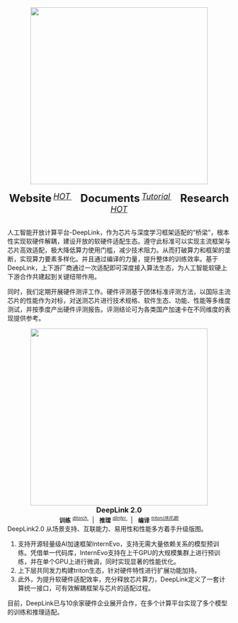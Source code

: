 <div align="center">
  <img src="https://deeplink.readthedocs.io/zh_CN/latest/_static/image/logo.png" width="400"/>
  <div>&nbsp;</div>
  <div align="center">
    <b><font size="5">Website</font></b>
    <sup>
      <a href="http://deeplink.org.cn/home">
        <i><font size="4">HOT</font></i>
      </a>
    </sup>
    &nbsp;&nbsp;&nbsp;&nbsp;
    <b><font size="5">Documents</font></b>
    <sup>
      <a href="https://deeplink.readthedocs.io/zh_CN/latest/">
        <i><font size="4">Tutorial</font></i>
      </a>
    </sup>
    &nbsp;&nbsp;&nbsp;&nbsp;
    <b><font size="5">Research</font></b>
    <sup>
      <a href="https://deeplink.readthedocs.io/zh_CN/latest/">
        <i><font size="4">HOT</font></i>
      </a>
    </sup>
  </div>
  <div>&nbsp;</div>
</div>

人工智能开放计算平台-DeepLink，作为芯片与深度学习框架适配的“桥梁”，根本性实现软硬件解耦，建设开放的软硬件适配生态。遵守此标准可以实现主流框架与芯片高效适配，极大降低算力使用门槛，减少技术阻力。从而打破算力和框架的垄断，实现算力要素多样化。并且通过编译的力量，提升整体的训练效率。基于DeepLink，上下游厂商通过一次适配即可深度接入算法生态，为人工智能软硬上下游合作共建起到关键纽带作用。

同时，我们定期开展硬件测评工作。硬件评测基于团体标准评测方法，以国际主流芯片的性能作为对标，对送测芯片进行技术规格、软件生态、功能、性能等多维度测试，并按季度产出硬件评测报告。评测结论可为各类国产加速卡在不同维度的表现提供参考。

<div align="center">
  <img src="https://deeplink.readthedocs.io/zh_CN/latest/_static/image/DeepLink03.png" width="400"/>
</div>

<div align="center">
  <b><font size="3">DeepLink 2.0</font></b>
</div><div align="center">
    <b><font size="2">训练</font></b>
    <sup>
      <a href="https://deeplink.readthedocs.io/zh-cn/latest/doc/TechSupport/train.html">
        <i><font size="1.5">ditorch</font></i>
      </a>
    </sup>
    &nbsp;&nbsp;|&nbsp;&nbsp;
    <b><font size="2">推理</font></b>
    <sup>
      <a href="https://deeplink.readthedocs.io/zh-cn/latest/doc/TechSupport/infer.html">
        <i><font size="1.5">dlinfer</font></i>
      </a>
    </sup>
    &nbsp;&nbsp;|&nbsp;&nbsp;
    <b><font size="2">编译</font></b>
    <sup>
      <a href="">
        <i><font size="1.5">triton(待开源)</font></i>
      </a>
    </sup>
  </div>
DeepLink2.0 从场景支持、互联能力、易用性和性能多方着手升级版图。

1. 支持开源轻量级AI加速框架InternEvo，支持无需大量依赖关系的模型预训练。凭借单一代码库，InternEvo支持在上千GPU的大规模集群上进行预训练，并在单个GPU上进行微调，同时实现显著的性能优化。
2. 上下层共同发力构建triton生态，针对硬件特性进行扩展功能加持。
3. 此外，为提升软硬件适配效率，充分释放芯片算力，DeepLink定义了一套计算统一接口，可有效解耦框架与芯片的适配过程。

目前，DeepLink已与10余家硬件企业展开合作，在多个计算平台实现了多个模型的训练和推理适配。

<!-- DeepLink从人工智能芯片-深度学习框架的适配实践中总结出来，在二者之间定义了一套计算契约，良好的函数抽象使得上游芯片和下游框架两层在适配工程实施时能有效地解耦。与此同时，基于这种实践，还可以将芯片的适配工作复用到不同的训练框架适配中去。接口的标准化定义包含算子接口（DIOPI）和编译接口（DICP）两个部分。 -->